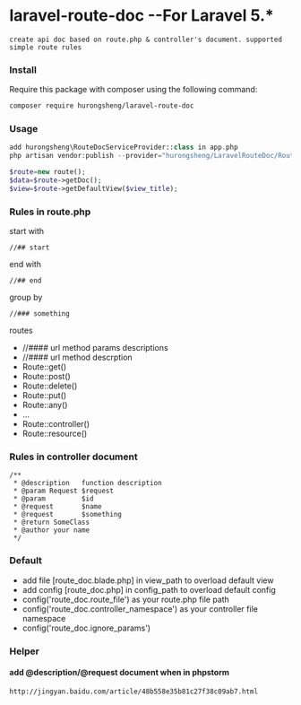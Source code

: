 # laravel-route-doc  --For Laravel 5.*

    create api doc based on route.php & controller's document. supported simple route rules
    

### Install

Require this package with composer using the following command:

```bash
composer require hurongsheng/laravel-route-doc
```

### Usage

```php
add hurongsheng\RouteDocServiceProvider::class in app.php
php artisan vendor:publish --provider="hurongsheng/LaravelRouteDoc/RouteDocServiceProvider"
```

```php
$route=new route();
$data=$route->getDoc();
$view=$route->getDefaultView($view_title);
```


### Rules in route.php

start with
	
	//## start

end with

	//## end
	
group by

	//### something
	
routes

* //#### url method params descriptions
* //#### url method descrption
* Route::get()
* Route::post()
* Route::delete()	
* Route::put()
* Route::any()
* ...
* Route::controller()
* Route::resource()


### Rules in controller document

	/**
     * @description   function description
     * @param Request $request
     * @param         $id
     * @request       $name
     * @request       $something
     * @return SomeClass
     * @author your name
     */

### Default

* add file [route_doc.blade.php] in view_path to overload default view 
* add config [route_doc.php] in config_path to overload default config 
* config('route_doc.route_file') as your route.php file path
* config('route_doc.controller_namespace') as your controller file  namespace
* config('route_doc.ignore_params') 


### Helper

#### add @description/@request document when in phpstorm 

    http://jingyan.baidu.com/article/48b558e35b81c27f38c09ab7.html